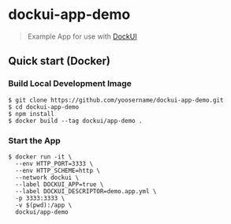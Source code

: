 # dockui-app-demo

> Example App for use with [DockUI](https://github.com/yoosername/dockui)

## Quick start (Docker)

### Build Local Development Image

```shell
$ git clone https://github.com/yoosername/dockui-app-demo.git
$ cd dockui-app-demo
$ npm install
$ docker build --tag dockui/app-demo .
```

### Start the App

```shell
$ docker run -it \
  --env HTTP_PORT=3333 \
  --env HTTP_SCHEME=http \
  --network dockui \
  --label DOCKUI_APP=true \
  --label DOCKUI_DESCRIPTOR=demo.app.yml \
  -p 3333:3333 \
  -v $(pwd):/app \
  dockui/app-demo
```
